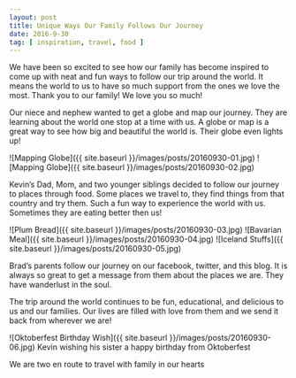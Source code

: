 ```yaml
---
layout: post
title: Unique Ways Our Family Follows Our Journey
date: 2016-9-30
tag: [ inspiration, travel, food ]
---
```


We have been so excited to see how our family has become inspired to come up with neat and fun ways to follow our trip around the world. It means the world to us to have so much support from the ones we love the most. Thank you to our family! We love you so much!

Our niece and nephew wanted to get a globe and map our journey. They are learning about the world one stop at a time with us. A globe or map is a great way to see how big and beautiful the world is. Their globe even lights up!

![Mapping Globe]({{ site.baseurl }}/images/posts/20160930-01.jpg)
![Mapping Globe]({{ site.baseurl }}/images/posts/20160930-02.jpg)

Kevin’s Dad, Mom, and two younger siblings decided to follow our journey to places through food. Some places we travel to, they find things from that country and try them. Such a fun way to experience the world with us. Sometimes they are eating better then us!

![Plum Bread]({{ site.baseurl }}/images/posts/20160930-03.jpg)
![Bavarian Meal]({{ site.baseurl }}/images/posts/20160930-04.jpg)
![Iceland Stuffs]({{ site.baseurl }}/images/posts/20160930-05.jpg)

Brad’s parents follow our journey on our facebook, twitter, and this blog. It is always so great to get a message from them about the places we are. They have wanderlust in the soul.

The trip around the world continues to be fun, educational, and delicious to us and our families. Our lives are filled with love from them and we send it back from wherever we are!

![Oktoberfest Birthday Wish]({{ site.baseurl }}/images/posts/20160930-06.jpg)
Kevin wishing his sister a happy birthday from Oktoberfest

We are two en route to travel with family in our hearts  